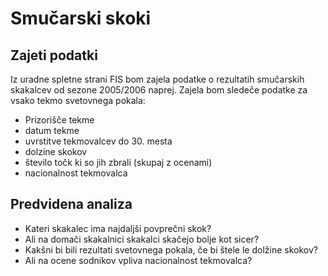 # Smučarski skoki

## Zajeti podatki

Iz uradne spletne strani FIS bom zajela podatke o rezultatih smučarskih skakalcev od sezone 2005/2006 naprej.
Zajela bom sledeče podatke za vsako tekmo svetovnega pokala:

* Prizorišče tekme
* datum tekme
* uvrstitve tekmovalcev do 30. mesta
* dolzine skokov
* število točk ki so jih zbrali (skupaj z ocenami)
* nacionalnost tekmovalca

## Predvidena analiza

* Kateri skakalec ima najdaljši povprečni skok?
* Ali na domači skakalnici skakalci skačejo bolje kot sicer?
* Kakšni bi bili rezultati svetovnega pokala, če bi štele le dolžine skokov?
* Ali na ocene sodnikov vpliva nacionalnost tekmovalca?
